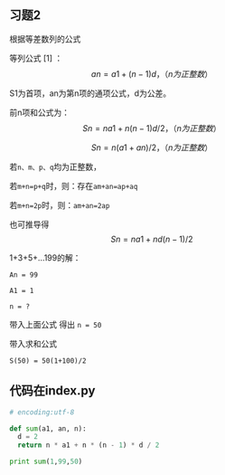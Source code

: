 ## 习题2



根据等差数列的公式



等列公式 [1]  ：
$$
an=a1+(n-1)d ，（n为正整数）
$$


S1为首项，an为第n项的通项公式，d为公差。

前n项和公式为：
$$
Sn=na1+n(n-1)d/2，（n为正整数）
$$

$$
Sn=n(a1+an)/2，（n为正整数）
$$

若`n、m、p、q`均为正整数，

若`m+n=p+q`时，则：存在`am+an=ap+aq`

若`m+n=2p`时，则：`am+an=2ap`

也可推导得
$$
Sn=na1+nd(n-1)/2
$$


1+3+5+…199的解：

`An = 99`

`A1 = 1`

`n = ?` 

带入上面公式  得出  `n = 50` 



带入求和公式

`S(50) = 50(1+100)/2`



## 代码在index.py

```python
# encoding:utf-8

def sum(a1, an, n):
  d = 2
  return n * a1 + n * (n - 1) * d / 2

print sum(1,99,50)

```





